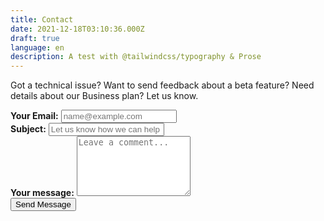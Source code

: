 ```yaml
---
title: Contact
date: 2021-12-18T03:10:36.000Z
draft: true
language: en
description: A test with @tailwindcss/typography & Prose
---
```


<!-- @format -->

<section class="lg:pb-24">
  <div class="max-w-screen-md px-4 mx-auto">
      <p class="mb-8 font-light text-center text-gray-500 lg:mb-16 dark:text-gray-400 sm:text-xl">Got a technical issue? Want to send feedback about a beta feature? Need details about our Business plan? Let us know.</p>
      <form name="contact" netlify class="space-y-8">
          <div class="my-4">
              <label for="email" class="block mb-2 font-medium text-gray-900 text-md dark:text-gray-300"><strong>Your Email:</strong></label>
              <input type="email" id="email" class="shadow-sm bg-red-50 border border-gray-300 text-gray-900 text-md rounded-lg focus:ring-red-500 focus:border-red-500 block w-full p-2.5 dark:bg-red-700 dark:border-gray-600 dark:placeholder-gray-400 dark:text-white dark:focus:ring-red-500 dark:focus:border-red-500 dark:shadow-sm-light" placeholder="name@example.com" required>
          </div>
          <div class="my-4">
              <label for="subject" class="block mb-2 font-medium text-gray-900 text-md dark:text-gray-300"><strong>Subject:</strong></label>
              <input type="text" id="subject" class="block w-full p-3 text-gray-900 border border-gray-300 rounded-lg shadow-sm text-md bg-red-50 focus:ring-red-500 focus:border-red-500 dark:bg-red-700 dark:border-gray-600 dark:placeholder-gray-400 dark:text-white dark:focus:ring-red-500 dark:focus:border-red-500 dark:shadow-sm-light" placeholder="Let us know how we can help you" required>
          </div>
          <div class="my-4 sm:col-span-2">
              <label for="message" class="block mb-2 font-medium text-gray-900 text-md dark:text-gray-400"><strong>Your message:</strong></label>
              <textarea id="message" rows="6" class="block p-2.5 w-full text-md text-gray-900 bg-red-50 rounded-lg shadow-sm border border-gray-300 focus:ring-red-500 focus:border-red-500 dark:bg-red-700 dark:border-gray-600 dark:placeholder-gray-400 dark:text-white dark:focus:ring-red-500 dark:focus:border-red-500" placeholder="Leave a comment..."></textarea>
          </div>
          <div class="mt-6 lg:pb-16">
             <button type="submit" class="px-5 py-3 font-bold text-center text-white bg-red-600 rounded-lg text-md sm:w-fit hover:bg-red-800 focus:ring-4 focus:outline-none focus:ring-red-300 dark:bg-red-600 dark:hover:bg-red-700 dark:focus:ring-red-800">Send Message</button>
          </div>
      </form>
  </div>
</section>
